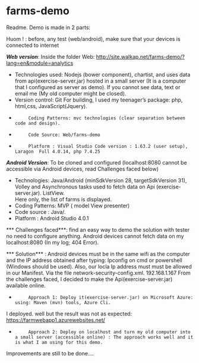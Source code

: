 # farms-demo
Readme.
Demo is made in 2 parts:

Huom ! : before, any test (web/android), make sure that your devices is connected to internet
 
***Web version***: Inside the folder Web:  http://site.walkap.net/farms-demo/?lang=en&module=analytics

-  Technologies used:  Nodejs (bower component), chartist, and uses data from api(exercise-server.jar) hosted in a small server 
(It is a computer that I configured as server as demo). 
If you cannot see data, text or email me (My old computer might be closed).
-  Version control: Git
For building, I used my teenager’s package: php, html,css, JavaScript(Jquery).
-          Coding Patterns: mvc technologies (clear separation between code and design).
-          Code Source: Web/farms-demo
-          Platform : Visual Studio Code version : 1.63.2 (user setup), Laragon  Full 4.0.14, php 7.4.25

***Android Version***:  To be cloned and configured (localhost:8080 cannot be accessible via Android devices, read Challenges faced below)

-  Technologies: Java/Android (minSdkVersion 28, targetSdkVersion 31), Volley and Asynchronous tasks used to fetch data on  Api (exercise-server.jar).  ListView.  
Here only, the list of farms is displayed.  
-  Coding Patterns: MVP ( model View presenter)
-  Code source : Java/. 
-  Platform : Android Studio 4.0.1

*** Challenges faced***: find an easy way to demo the solution with tester no need to configure anything.
Android devices cannot fetch data on my localhost:8080 (In my log; 404 Error).

*** Solution*** : Android devices must be in the same wifi as the computer and the IP address obtained after typing: Ipconfig on cmd or powershell (Windows should be used). Also, our locla Ip address must must be allowed in our Manifest.
Via the file network-security-config.xml. <domain includeSubdomains="true">192.168.1.167</domain>
From the challenges faced, I decided to make the Api(exercise-server.jar) available online.

-          Approach 1: Deploy it(exercise-server.jar) on Microsoft Azure: using: Maven (mvn) tools, Azure Cli.
I deployed. well but the result was not as expected: https://farmwebapp1.azurewebsites.net/
-          Approach 2: Deploy on localhost and turn my old computer into a small server (accessible online) : The approach works well and it is what I am using for this demo.
Improvements are still to be done….
